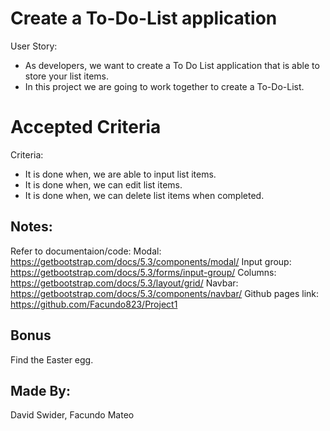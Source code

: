 # Create a To-Do-List application

User Story:
* As developers, we want to create a To Do List application that is able to store your list items.
* In this project we are going to work together to create a To-Do-List.

# Accepted Criteria

Criteria:
* It is done when, we are able to input list items.
* It is done when, we can edit list items.
* It is done when, we can delete list items when completed.

## Notes:
Refer to documentaion/code:
Modal:
https://getbootstrap.com/docs/5.3/components/modal/
Input group:
https://getbootstrap.com/docs/5.3/forms/input-group/
Columns:
https://getbootstrap.com/docs/5.3/layout/grid/
Navbar:
https://getbootstrap.com/docs/5.3/components/navbar/
Github pages link:
https://github.com/Facundo823/Project1
## Bonus
Find the Easter egg.
## Made By:
David Swider, Facundo Mateo